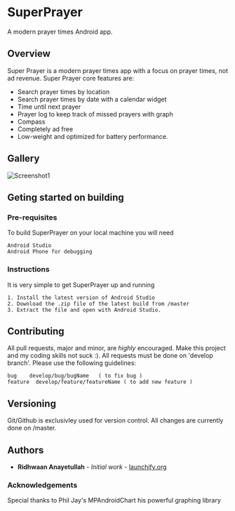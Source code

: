 # SuperPrayer
A modern prayer times Android app.

## Overview

Super Prayer is a modern prayer times app with a focus on prayer times, not ad revenue. Super Prayer core features are:

* Search prayer times by location
* Search prayer times by date with a calendar widget
* Time until next prayer
* Prayer log to keep track of missed prayers with graph
* Compass
* Completely ad free
* Low-weight and optimized for battery performance.
## Gallery


![Screenshot](month_view.png)1



## Geting started on building
	
### Pre-requisites 
To build SuperPrayer on your local machine you will need

```
Android Studio
Android Phone for debugging
```

### Instructions

It is very simple to get SuperPrayer up and running

```
1. Install the latest version of Android Studio
2. Download the .zip file of the latest build from /master
3. Extract the file and open with Android Studio.
```
## Contributing

All pull requests, major and minor, are *highly* encouraged. Make this project and my coding skills not suck :). 
All requests must be done on 'develop branch'.
Please use the following guidelines:

```
bug    develop/bug/bugName   ( to fix bug )
feature  develop/feature/featureName ( to add new feature )
```

## Versioning

Git/Github is exclusivley used for version control. All changes are currently done on /master. 

## Authors

* **Ridhwaan Anayetullah** - *Initial work* - [launchify.org](https://github.com/RidhwaanDev)

### Acknowledgements

Special thanks to Phil Jay's MPAndroidChart his powerful graphing library


